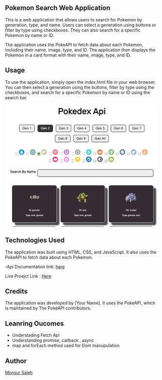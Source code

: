 ## Pokemon Search Web Application

This is a web application that allows users to search for Pokemon by generation, type, and name. Users can select a generation using buttons or filter by type using checkboxes. They can also search for a specific Pokemon by name or ID.

The application uses the PokeAPI to fetch data about each Pokemon, including their name, image, type, and ID. The application then displays the Pokemon in a card format with their name, image, type, and ID.

## Usage

To use the application, simply open the index.html file in your web browser. You can then select a generation using the buttons, filter by type using the checkboxes, and search for a specific Pokemon by name or ID using the search bar.

![Image POKODEX](/pokodex.png 'Optional title')

## Technologies Used

The application was built using HTML, CSS, and JavaScript. It also uses the PokeAPI to fetch data about each Pokemon.

-Api Documentation link: [here](https://pokeapi.co/api/v2/pokemon?limit=100000&offset=0)

Live Proejct Link :
[Here](https://public.bc.fi/s2300110/pokedex/)

## Credits

The application was developed by [Your Name]. It uses the PokeAPI, which is maintained by The PokéAPI contributors.

## Leanring Oucomes

- Understading Fetch Api
- Understanding promise, callback , async
- map and forEach method used for Dom manupulation

## Author

[Monsur Saleh](https://www.github.com/monsursaleh)
